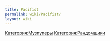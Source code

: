 ```yaml
---
title: Pacifist
permalink: wiki/Pacifist/
layout: wiki
---
```


[Категория:Музпуперы](Категория:Музпуперы "wikilink")
[Категория:Рандомщики](Категория:Рандомщики "wikilink")

